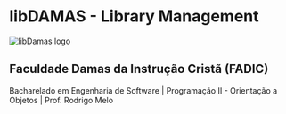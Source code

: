 # libDAMAS - Library Management

![libDamas logo](/libdamas.png)

## Faculdade Damas da Instrução Cristã (FADIC)

Bacharelado em Engenharia de Software | Programação II - Orientação a Objetos | Prof. Rodrigo Melo